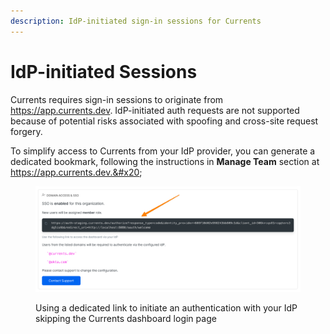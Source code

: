 ```yaml
---
description: IdP-initiated sign-in sessions for Currents
---
```


# IdP-initiated Sessions

Currents requires sign-in sessions to originate from https://app.currents.dev.  IdP-initiated auth requests are not supported because of potential risks associated with spoofing and cross-site request forgery.

To simplify access to Currents from your IdP provider, you can generate a dedicated bookmark, following the instructions in **Manage Team** section at https://app.currents.dev.&#x20;

<figure><img src="../../.gitbook/assets/currents-2023-08-04-00.40.51@2x.png" alt=""><figcaption><p>Using a dedicated link to initiate an authentication with your IdP skipping the Currents dashboard login page</p></figcaption></figure>
